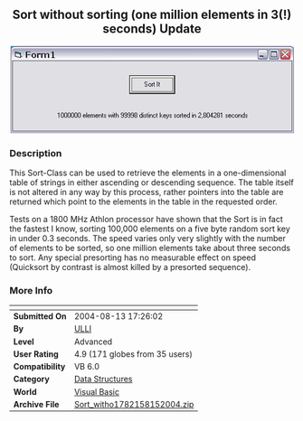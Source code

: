 ﻿<div align="center">

## Sort without sorting \(one million elements in 3\(\!\) seconds\) Update

<img src="PIC200481573463204.jpg">
</div>

### Description

This Sort-Class can be used to retrieve the elements in a one-dimensional table of strings in either ascending or descending sequence. The table itself is not altered in any way by this process, rather pointers into the table are returned which point to the elements in the table in the requested order.

Tests on a 1800 MHz Athlon processor have shown that the Sort is in fact the fastest I know, sorting 100,000 elements on a five byte random sort key in under 0.3 seconds. The speed varies only very slightly with the number of elements to be sorted, so one million elements take about three seconds to sort. Any special presorting has no measurable effect on speed (Quicksort by contrast is almost killed by a presorted sequence).
 
### More Info
 


<span>             |<span>
---                |---
**Submitted On**   |2004-08-13 17:26:02
**By**             |[ULLI](https://github.com/Planet-Source-Code/PSCIndex/blob/master/ByAuthor/ulli.md)
**Level**          |Advanced
**User Rating**    |4.9 (171 globes from 35 users)
**Compatibility**  |VB 6\.0
**Category**       |[Data Structures](https://github.com/Planet-Source-Code/PSCIndex/blob/master/ByCategory/data-structures__1-33.md)
**World**          |[Visual Basic](https://github.com/Planet-Source-Code/PSCIndex/blob/master/ByWorld/visual-basic.md)
**Archive File**   |[Sort\_witho1782158152004\.zip](https://github.com/Planet-Source-Code/ulli-sort-without-sorting-one-million-elements-in-3-seconds-update__1-55546/archive/master.zip)








